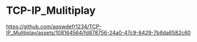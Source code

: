 # TCP-IP_Mulitiplay


https://github.com/aqswdefr1234/TCP-IP_Mulitiplay/assets/108164564/fd878756-24a0-47c9-8429-7b8da6582c60

